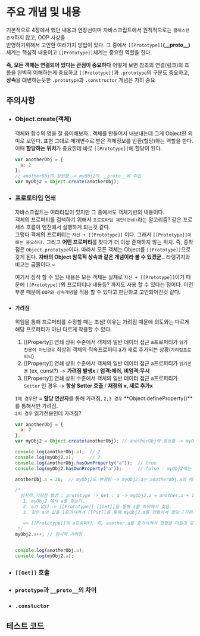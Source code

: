 # 주요 개념 및 내용

기본적으로 4장에서 했던 내용과 연장선이며 자바스크립트에서 원칙적으로는 `클래스란 존재`하지 않고, OOP 사상을  
반영하기위해서 고안한 여러가지 방법이 있다. 그 중에서 `[[Prototype]]`**(\_\_proto\_\_)** 체계는 핵심적 내용이고 `[[Prototype]]`체계는 중요한 역할을 한다. 

**즉, 모든 객체는 연결되어 있다는 관점이 중요하다**
어떻게 보면 참조의 연결(링크)의 흐름을 완벽히 이해하는게 중요하고 `[[Prototype]]`과 `.prototype`의 구분도 중요하고, **상속**을 대변하는듯한 `.prototype`과 `.constructor` 개념은 가히 중요





## 주의사항
- ### Object.create(객체)
  객체와 함수의 명을 잘 음미해보자.. 객체를 만들어서 내보내는데 그게 Object란 의미로 보인다.
  표현 그대로 매개변수로 받은 객체정보를 반환(할당)하는 역할을 한다.
  이때 **할당하는 위치**가 중요한데 바로 `[[Prototype]]`에 할당이 된다.
  ```javascript
  var anotherObj = {
    a: 2
  };
  // anotherObj의 정보를 -> myObj2의 __proto__에 주입
  var myObj2 = Object.create(anotherObj); 
  ```

- ### 프로토타입 연쇄
  자바스크립트는 여러타입이 있지만 그 중에서도 객체기반의 내용이다.  
  객체의 프로퍼티를 검색하기 위해서 `프로토타입 체인(연쇄)`라는 알고리즘? 같은 프로세스 흐름이 엔진에서 실행하게 되는것 같다.  
  그렇다 객체의 프로퍼티는 `자신 + [[Prototype]]` 이다. 그래서 `[[Prototype]]이해는 중요하다.` 그리고 **어떤 프로퍼티**를 찾다가 더 이상 존재하지 않는 위치. 즉, 종착점은 `Object.prototype`이다. 따라서 모든 객체는 Object를 `[[Prototype]]`으로 갖게 된다. **자바의 Object 암묵적 상속과 같은 개념이라 볼 수 있겠군..** 타랭귀지와 비교는 금물이다.~ 

  여기서 짐작 할 수 있는 내용은 모든 객체는 실제로 `자신 + [[Prototype]]`이기 때문에 `[[Prototype]]`의 프로퍼티나 내용등? 까지도 사용 할 수 있다는 점이다. 이런 부분 때문에 `OOP와 상속개념`을 적용 할 수 있다고 판단하고 고안되어진것 같다.

- ### `가려짐`
  위임을 통해 프로퍼티를 수정할 때는 조심! 이유는 가려짐 때문에 의도와는 다르게 해당 프로퍼티가 아닌 다르게 작용할 수 있다.
    1. \[\[Property]] 연쇄 상위 수준에서 객체의 일반 데이터 접근 a프로퍼티가 `읽기 전용이 아닌경우` 최상위 객체의 직속프로퍼티 a가 새로 추가되는 상황(`가려짐프로퍼티`) 
    2. \[\[Property]] 연쇄 상위 수준에서 객체의 일반 데이터 접근 a프로퍼티가 `읽기전용` (ex, const?) -> **가려짐 발생x** / **엄격:에러, 비엄격:무시**
    3. \[\[Property]] 연쇄 상위 수준에서 객체의 일반 데이터 접근 a프로퍼티가 `Setter` 인 경우 -> **항상 Setter 호출** / **재정의 x, 새로 추가x**

  `1에 경우`만 **= 할당 연산자**를 통해 가려짐, `2,3 경우` **Object.defineProperty()**를 통해서만 가려짐.  
  `2의 경우` 읽기전용인데 가려짐? 
   
  ```javascript
  var anotherObj = {
    a: 2
  };
  var myObj2 = Object.create(anotherObj); // anotherObj의 정보를 -> myObj2의 __proto__에 주입
  
  console.log(anotherObj.a);  // 2
  console.log(myObj2.a);      // 2
  console.log(anotherObj.hasOwnProperty("a"));  // true
  console.log(myObj2.hasOwnProperty("a"));      // false : myObj2에는 a가 없음, [[Prototype]]에 존재

  anotherObj.a = 20;  // myObj2도 변경됨 -> myObj2.a는 anotherObj.a의 레퍼런스와 연결되어 있기 때문

  /*
    암시적 가려짐 발생 : prototype -> Get : a -> myObj2.a = another.a + 1 ;   
     1. myObj2 에서 a를 찾는다.
     2. a가 없다 -> [[Prototype]] [[Get]]을 통해 a를 하위에서 찾음.
     3. 찾은 a의 값을 1증가시켜서 [[Put]]을 통해 myObj2.a를 만들어서 할당 (가려짐)

     => [[Prototype]]의 a프로퍼티. 즉, another.a를 증가시켜서 영향을 미칠것 같지만, 가려짐에 의해 그렇지 않다.
   */
  myObj2.a++; // 암시적 가려짐     
          

  console.log(anotherObj.a);
  console.log(myObj2.a);
  ```

- ### `[[Get]]` 호출
- ### `prototype`과 `__proto__`의 차이
- ### `.constuctor`

## 테스트 코드
